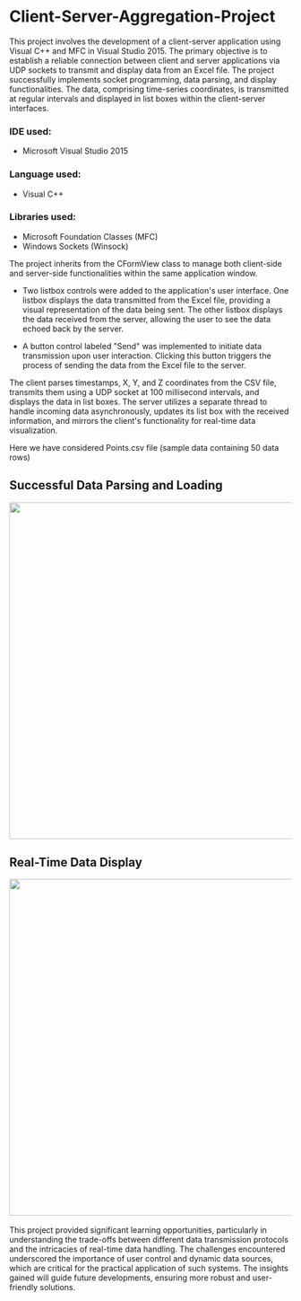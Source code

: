 # Client-Server-Aggregation-Project
 This project involves the development of a client-server application using Visual C++ and
 MFC in Visual Studio 2015. The primary objective is to establish a reliable connection
 between client and server applications via UDP sockets to transmit and display data from
 an Excel file. The project successfully implements socket programming, data parsing, and
 display functionalities. The data, comprising time-series coordinates, is transmitted at
 regular intervals and displayed in list boxes within the client-server interfaces.

 ### IDE used: 
 - Microsoft Visual Studio 2015

### Language used:
- Visual C++

### Libraries used:
  - Microsoft Foundation Classes (MFC)
  - Windows Sockets (Winsock)

The project
 inherits from the CFormView class to manage both client-side and server-side
 functionalities within the same application window.

  - Two listbox controls were added to the application's user interface.
 One listbox displays the data transmitted from the Excel file, providing a visual
 representation of the data being sent. The other listbox displays the data received
 from the server, allowing the user to see the data echoed back by the server.

 - A button control labeled "Send" was implemented to initiate data
 transmission upon user interaction. Clicking this button triggers the process of
 sending the data from the Excel file to the server.

The client parses timestamps, X, Y, and Z
 coordinates from the CSV file, transmits them using a UDP socket at 100 millisecond
 intervals, and displays the data in list boxes. The server utilizes a separate thread to
 handle incoming data asynchronously, updates its list box with the received information,
 and mirrors the client's functionality for real-time data visualization. 

Here we have considered Points.csv file (sample data containing 50 data rows)
 
## Successful Data Parsing and Loading
  <img src="https://github.com/tanisha11do/Client-Server-Aggregation-Project/assets/114300837/da3e1772-851c-4515-8cbd-6c3055912952" width=600>

## Real-Time Data Display
  <img src="https://github.com/tanisha11do/Client-Server-Aggregation-Project/assets/114300837/a7193242-27a3-43e7-8586-abd4caff0907" width=600>
  <br/><br/>
   This project provided significant learning opportunities, particularly in understanding the
 trade-offs between different data transmission protocols and the intricacies of real-time
 data handling. The challenges encountered underscored the importance of user control
 and dynamic data sources, which are critical for the practical application of such systems.
 The insights gained will guide future developments, ensuring more robust and
 user-friendly solutions.
